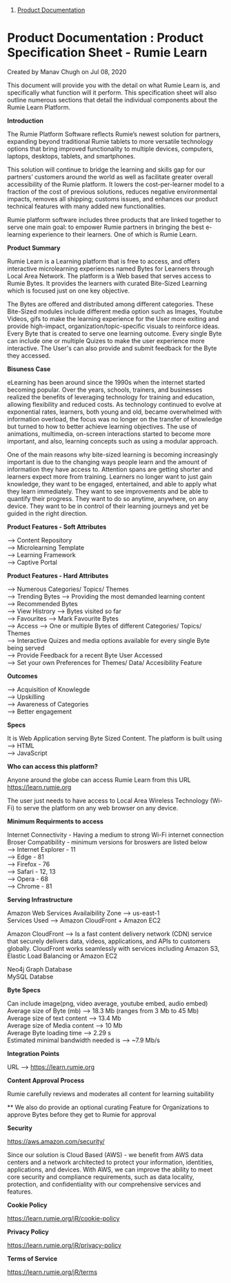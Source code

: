 
1.  [Product Documentation](index.html)

Product Documentation : Product Specification Sheet - Rumie Learn
=================================================================

Created by Manav Chugh on Jul 08, 2020

This document will provide you with the detail on what Rumie Learn is, and specifically what function will it perform. This specification sheet will also outline numerous sections that detail the individual components about the Rumie Learn Platform.

**Introduction**

The Rumie Platform Software reflects Rumie’s newest solution for partners, expanding beyond traditional Rumie tablets to more versatile technology options that bring improved functionality to multiple devices, computers, laptops, desktops, tablets, and smartphones. </br> 

This solution will continue to bridge the learning and skills gap for our partners’ customers around the world as well as facilitate greater overall accessibility of the Rumie platform. It lowers the cost-per-learner model to a fraction of the cost of previous solutions, reduces negative environmental impacts, removes all shipping; customs issues, and enhances our product technical features with many added new functionalities. </br> 

Rumie platform software includes three products that are linked together to serve one main goal: to empower Rumie partners in bringing the best e-learning experience to their learners. One of which is Rumie Learn. 


**Product Summary**

Rumie Learn is a Learning platform that is free to access, and offers interactive 
microlearning experiences named Bytes for Learners through Local Area Network. The platform 
is a Web based that serves access to Rumie Bytes. It provides the learners with curated Bite-Sized Learning which 
is focused just on one key objective. </br> 

The Bytes are offered and distributed among different categories. 
These Bite-Sized modules include different media option such as Images, Youtube Videos, gifs to make the 
learning experience for the User more exiting and provide high-impact, organization/topic-specific visuals to reinforce ideas. 
Every Byte that is created to serve one learning outcome. Every single Byte can include 
one or multiple Quizes to make the user experience more interactive. The User's can also provide and submit feedback for the Byte they accessed. 

**Bisuness Case**

eLearning has been around since the 1990s when the internet started becoming popular. Over the years, schools, trainers, and businesses realized the benefits of leveraging technology for training and education, allowing flexibility and reduced costs. As technology continued to evolve at exponential rates, learners, both young and old, became overwhelmed with information overload, the focus was no longer on the transfer of knowledge but turned to how to better achieve learning objectives. The use of animations, multimedia, on-screen interactions started to become more important, and also, learning concepts such as using a modular approach. </br> 

One of the main reasons why bite-sized learning is becoming increasingly important is due to the changing ways people learn and the amount of information they have access to. Attention spans are getting shorter and learners expect more from training. Learners no longer want to just gain knowledge, they want to be engaged, entertained, and able to apply what they learn immediately. They want to see improvements and be able to quantify their progress. They want to do so anytime, anywhere, on any device. They want to be in control of their learning journeys and yet be guided in the right direction.


**Product Features - Soft Attributes**

--> Content Repository </br>
--> Microlearning Template </br>
--> Learning Framework </br>
--> Captive Portal </br>

**Product Features -  Hard Attributes**

--> Numerous Categories/ Topics/ Themes </br>
--> Trending Bytes --> Providing the most demanded learning content </br>
--> Recommended Bytes </br> 
--> View Histrory --> Bytes visited so far </br> 
--> Favourites --> Mark Favourite Bytes </br> 
--> Access --> One or multiple Bytes of different Categories/ Topics/ Themes </br>
--> Interactive Quizes and media options available for every single Byte being served </br> 
--> Provide Feedback for a recent Byte User Accessed </br> 
--> Set your own Preferences for Themes/ Data/ Accesibility Feature </br>

**Outcomes**

--> Acquisition of Knowlegde </br>
--> Upskilling </br> 
--> Awareness of Categories </br> 
--> Better engagement </br> 


**Specs**

It is Web Application serving Byte Sized Content. The platform is built using </br> 
--> HTML </br>
--> JavaScript 
 

**Who can access this platform?**

Anyone around the globe can access Rumie Learn from this URL
https://learn.rumie.org

The user just needs to have access to Local Area Wireless Technology (Wi-Fi) to serve 
the platform on any web browser on any device. 

**Minimum Requirments to access**

Internet Connectivity - Having a medium to strong Wi-Fi internet connection 
Broser Compatibility - minimum versions for broswers are listed below </br>
--> Internet Explorer - 11 </br>
--> Edge - 81 </br>
--> Firefox - 76 </br>
--> Safari - 12, 13 </br>
--> Opera - 68 </br>
--> Chrome - 81 </br>

**Serving Infrastructure**

Amazon Web Services 
Availaibility Zone --> us-east-1 </br>
Services Used --> Amazon CloudFront + Amazon EC2 

Amazon CloudFront --> Is a fast content delivery network (CDN) service that securely 
delivers data, videos, applications, and APIs to customers globally. CloudFront works 
seamlessly with services including Amazon S3, Elastic Load Balancing or Amazon EC2

Neo4j Graph Database </br>
MySQL Databse 

**Byte Specs**

Can include image(png, video average, youtube embed, audio embed) </br>
Average size of Byte (mb) --> 18.3 Mb (ranges from 3 Mb to 45 Mb) </br>
Average size of text content --> 13.4 Mb </br>
Average size of Media content --> 10 Mb </br>
Average Byte loading time --> 2.29 s </br>
Estimated minimal bandwidth needed is --> ~7.9 Mb/s </br>

**Integration Points**

URL --> https://learn.rumie.org

**Content Approval Process**

Rumie carefully reviews and moderates all content for learning suitability

** We also do provide an optional curating Feature for Organizations to approve Bytes before 
they get to Rumie for approval

**Security**

https://aws.amazon.com/security/

Since our solution is Cloud Based (AWS) - we benefit from AWS data centers and a network 
architected to protect your information, identities, applications, and devices. 
With AWS, we can improve the ability to meet core security and compliance requirements, 
such as data locality, protection, and confidentiality with our comprehensive services 
and features.

**Cookie Policy**

https://learn.rumie.org/jR/cookie-policy

**Privacy Policy**

https://learn.rumie.org/jR/privacy-policy

**Terms of Service**

https://learn.rumie.org/jR/terms

